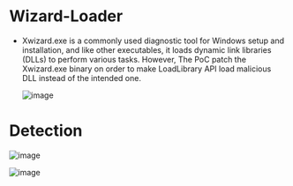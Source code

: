 # Wizard-Loader

* Xwizard.exe is a commonly used diagnostic tool for Windows setup and installation, and like other executables, it loads dynamic link libraries (DLLs) 
to perform various tasks. However, The PoC patch the Xwizard.exe binary on order to make LoadLibrary API load malicious DLL instead of the intended one.

  ![image](https://user-images.githubusercontent.com/60795188/218910696-f9800828-833b-4354-aa57-3aeeb9a16caf.png)
  
  
 # Detection
 
 
 ![image](https://user-images.githubusercontent.com/60795188/218912045-76223eb7-98c4-413f-b3d8-4b8c207067f8.png)

 ![image](https://user-images.githubusercontent.com/60795188/218912161-69e3fc4c-e652-444b-9b00-d8c82a7c4561.png)
